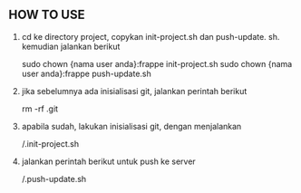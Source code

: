 HOW TO USE
----------------------

1. cd ke directory project, copykan init-project.sh dan push-update.
sh. kemudian jalankan berikut

    sudo chown {nama user anda}:frappe init-project.sh
    sudo chown {nama user anda}:frappe push-update.sh

2. jika sebelumnya ada inisialisasi git, jalankan perintah berikut

    rm -rf .git

3. apabila sudah, lakukan inisialisasi git, dengan menjalankan

    /.init-project.sh

4. jalankan perintah berikut untuk push ke server

    /.push-update.sh
